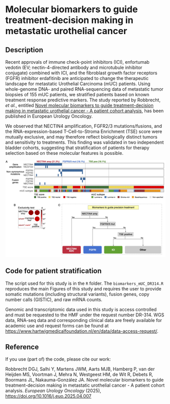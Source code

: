 # Molecular biomarkers to guide treatment-decision making in metastatic urothelial cancer

## Description

Recent approvals of immune check-point inhibitors (ICI), enfortumab vedotin (EV; nectin-4-directed antibody and microtubule inhibitor conjugate) combined with ICI, and the fibroblast growth factor receptors (FGFR) inhibitor erdafitinib are anticipated to change the therapeutic landscape for metastatic Urothelial Carcinoma (mUC) patients. Using whole-genome DNA- and paired RNA-sequencing data of metastatic tumor biopsies of 155 mUC patients, we stratified patients based on known treatment response predictive markers. The study reported by Robbrecht, *et al.*, entitled [Novel molecular biomarkers to guide treatment-decision making in metastatic urothelial cancer - A patient cohort analysis](https://authors.elsevier.com/sd/article/S2588-9311(25)00101-4 "Biomarkers to guide treatment-decision in metastatic urothelial cancer"), has been published in European Urology Oncology.

We observed that NECTIN4 amplification, FGFR2/3 mutations/fusions, and the RNA-expression-based T-Cell-to-Stroma Enrichment (TSE) score were mutually exclusive, and may therefore reflect biologically distinct tumors and sensitivity to treatments. This finding was validated in two independent bladder cohorts, suggesting that stratification of patients for therapy selection based on these molecular features is possible.

![Biomarkers to guide treatment-decision making in metastatic urothelial cancer.](image/Fig_GitHub.jpg)

## Code for patient stratification

The script used for this study is in the `R` folder. The `biomarkers_mUC_DR314.R` reproduces the main Figures of this study and requires the user to provide somatic mutations (including structural variants), fusion genes, copy number calls (GISTIC), and raw mRNA counts.

Genomic and transcriptomic data used in this study is access controlled and must be requested to the HMF under the request number DR-314. WGS data, RNA-seq data and corresponding clinical data are freely available for academic use and request forms can be found at <https://www.hartwigmedicalfoundation.nl/en/data/data-access-request/>.

## Reference

If you use (part of) the code, please cite our work:

Robbrecht DGJ, Salhi Y, Martens JWM, Aarts MJB, Hamberg P, van der Heijden MS, Voortman J, Mehra N, Westgeest HM, de Wit R, Debets R, Boormans JL, Nakauma-González JA. Novel molecular biomarkers to guide treatment-decision making in metastatic urothelial cancer - A patient cohort analysis. *European Urology Oncology* (2025), <https://doi.org/10.1016/j.euo.2025.04.007>
